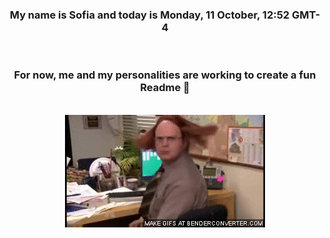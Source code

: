 


<div align="center">
<h3 >My name is Sofia and today is Monday, 11 October, 12:52 GMT-4</h3><br>
<h3 >For now, me and my personalities are working to create a fun Readme 👋
</h3><br>
<img src='img/dwight.gif' alt='working...'/>
</div>
